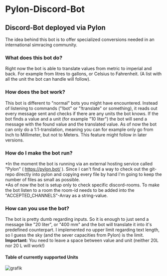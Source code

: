 # Pylon-Discord-Bot
## Discord-Bot deployed via Pylon
The idea behind this bot is to offer specialized conversions needed in an international simracing community. 
### What does this bot do?
Right now the bot is able to translate values from metric to imperial and back. For example from litres to gallons, or Celsius to Fahrenheit. (A list with all the unit the bot can handle will follow).
### How does the bot work?
This bot is different to "normal" bots you might have encountered. Instead of listening to commands ("!bot" or "!translate" or something), it reads out every message sent and checks if there are any units the bot knows. If the bot finds a value and a unit (for example "10 liter") the bot will send a message with the found value and the translated value. As of now the bot can only do a 1:1-translation, meaning you can for example only go from Inch to Millimeter, but not to Meters. This feature might follow in later versions.
### How do I make the bot run?
*In the moment the bot is running via an external hosting service called "Pylon" ( https://pylon.bot/ ). Since I can't find a way to check out the git-repo directly into pylon and copying every file by hand I'm going to keep the number of files as small as possible.  
*As of now the bot is setup only to check specific discord-rooms. To make the bot listen to a room the room-id needs to be added into the "ACCEPTED_CHANNELS"-Array as a string-value. 
### How can you use the bot? 
The bot is pretty dumb regarding inputs. So it is enough to just send a message like "20 liter", or "400 mm" and the bot will translate it into it's predefined counterpart.  I implemented no upper limit regarding text length, so I guess the sky (and the sever capacities from Pylon) is the limit.
**Important:** You need to leave a space between value and unit (neither 20L nor 20  L will work!) 

#### Table of currently supported Units
![grafik](https://user-images.githubusercontent.com/29162492/134780756-85c6d086-a7c3-4641-8b5e-42408bd26f58.png)
